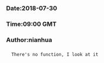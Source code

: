 ###
###    Date:2018-07-30
###   Time:09:00 GMT
###  Author:nianhua
###

````
  There's no function, I look at it
````

